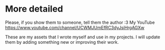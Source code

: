 # More detailed
Please, if you show them to someone, tell them the author :3
My YouTube https://www.youtube.com/channel/UCWMJUmEfRC3dyJsiHrgAGXw

These are my assets that I wrote myself and use in my projects.
I will update them by adding something new or improving their work.

